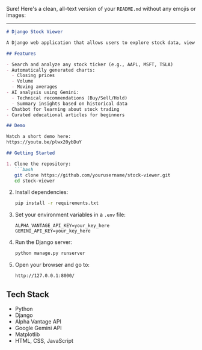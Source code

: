 Sure! Here's a clean, all-text version of your `README.md` without any emojis or images:

---

````markdown
# Django Stock Viewer

A Django web application that allows users to explore stock data, view visual charts, receive AI-generated insights using Google's Gemini API, and interact with an educational chatbot to learn about stock trading.

## Features

- Search and analyze any stock ticker (e.g., AAPL, MSFT, TSLA)
- Automatically generated charts:
  - Closing prices
  - Volume
  - Moving averages
- AI analysis using Gemini:
  - Technical recommendations (Buy/Sell/Hold)
  - Summary insights based on historical data
- Chatbot for learning about stock trading
- Curated educational articles for beginners

## Demo

Watch a short demo here:  
https://youtu.be/plwx20ybDuY

## Getting Started

1. Clone the repository:
   ```bash
   git clone https://github.com/yourusername/stock-viewer.git
   cd stock-viewer
````

2. Install dependencies:

   ```bash
   pip install -r requirements.txt
   ```

3. Set your environment variables in a `.env` file:

   ```
   ALPHA_VANTAGE_API_KEY=your_key_here
   GEMINI_API_KEY=your_key_here
   ```

4. Run the Django server:

   ```bash
   python manage.py runserver
   ```

5. Open your browser and go to:

   ```
   http://127.0.0.1:8000/
   ```

## Tech Stack

* Python
* Django
* Alpha Vantage API
* Google Gemini API
* Matplotlib
* HTML, CSS, JavaScript
